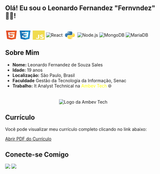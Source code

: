 ## Olá! Eu sou o Leonardo Fernandez "Fernvndez" 🖐🏻!

<div style="display: inline_block"><br>
  <img align="center" alt="HTML" height="30" width="40" src="https://raw.githubusercontent.com/devicons/devicon/master/icons/html5/html5-original.svg">
  <img align="center" alt="CSS" height="30" width="40" src="https://raw.githubusercontent.com/devicons/devicon/master/icons/css3/css3-original.svg">
  <img align="center" alt="JavaScript" height="30" width="40" src="https://raw.githubusercontent.com/devicons/devicon/master/icons/javascript/javascript-plain.svg">
  <img align="center" alt="React" height="30" width="40" src="https://cdn.jsdelivr.net/gh/devicons/devicon@latest/icons/react/react-original-wordmark.svg" />
  <img align="center" alt="Python" height="30" width="40" src="https://raw.githubusercontent.com/devicons/devicon/master/icons/python/python-original.svg">
  <img align="center" alt="Node.js" height="30" width="40" src="https://cdn.jsdelivr.net/gh/devicons/devicon@latest/icons/nodejs/nodejs-original.svg" />
  <img align="center" alt="MongoDB" height="30" width="40" src="https://cdn.jsdelivr.net/gh/devicons/devicon@latest/icons/mongodb/mongodb-original.svg" />
  <img align="center" alt="MariaDB" height="30" width="40" src="https://cdn.jsdelivr.net/gh/devicons/devicon@latest/icons/mariadb/mariadb-original.svg">
</div>
  
## Sobre Mim

- **Nome:** Leonardo Fernandez de Souza Sales
- **Idade:** 19 anos
- **Localização:** São Paulo, Brasil
- **Faculdade** Gestão da Tecnologia da Informação, Senac
- **Trabalho:** It Analyst Technical na <span style="color: yellow;">Ambev Tech</span> 🌐

<div align="center"> <!-- Centraliza o conteúdo -->
  <img src=https://vagas.byintera.com/wp-content/uploads/2023/03/Ativo-3.png alt="Logo da Ambev Tech" width="180" style="margin-top: 20px;"> <!-- Ajuste o valor de margin-top conforme necessário -->
</div>

## Currículo

Você pode visualizar meu currículo completo clicando no link abaixo:

[Abrir PDF do Currículo](https://pdf.ac/1BNvTP)

## Conecte-se Comigo

<div> 
  <a href = "mailto:leonardofernandezcontato@gmail.com"><img src="https://img.shields.io/badge/-Gmail-%23333?style=for-the-badge&logo=gmail&logoColor=white" target="_blank"></a>
  <a href="https://www.linkedin.com/in/leonardofernandezss" target="_blank"><img src="https://img.shields.io/badge/-LinkedIn-%230077B5?style=for-the-badge&logo=linkedin&logoColor=white" target="_blank"></a> 
</div>

</div>
